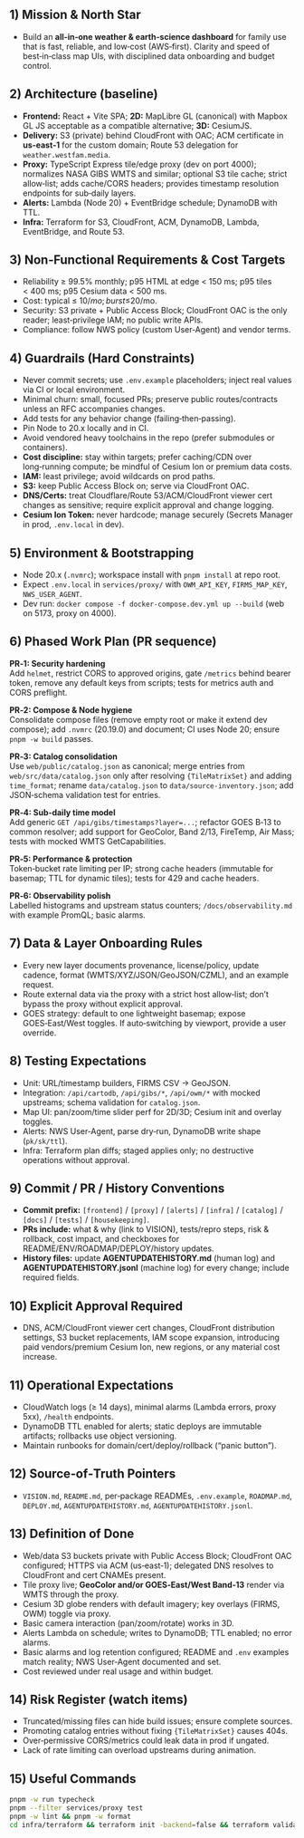## 1) Mission & North Star
- Build an **all‑in‑one weather & earth‑science dashboard** for family use that is fast, reliable, and low‑cost (AWS‑first). Clarity and speed of best‑in‑class map UIs, with disciplined data onboarding and budget control.

## 2) Architecture (baseline)
- **Frontend:** React + Vite SPA; **2D:** MapLibre GL (canonical) with Mapbox GL JS acceptable as a compatible alternative; **3D:** CesiumJS.
- **Delivery:** S3 (private) behind CloudFront with OAC; ACM certificate in **us‑east‑1** for the custom domain; Route 53 delegation for `weather.westfam.media`.
- **Proxy:** TypeScript Express tile/edge proxy (dev on port 4000); normalizes NASA GIBS WMTS and similar; optional S3 tile cache; strict allow‑list; adds cache/CORS headers; provides timestamp resolution endpoints for sub‑daily layers.
- **Alerts:** Lambda (Node 20) + EventBridge schedule; DynamoDB with TTL.
- **Infra:** Terraform for S3, CloudFront, ACM, DynamoDB, Lambda, EventBridge, and Route 53.

## 3) Non‑Functional Requirements & Cost Targets
- Reliability ≥ 99.5% monthly; p95 HTML at edge < 150 ms; p95 tiles < 400 ms; p95 Cesium data < 500 ms.
- Cost: typical ≤ $10/mo; burst ≤ $20/mo.
- Security: S3 private + Public Access Block; CloudFront OAC is the only reader; least‑privilege IAM; no public write APIs.
- Compliance: follow NWS policy (custom User‑Agent) and vendor terms.

## 4) Guardrails (Hard Constraints)
- Never commit secrets; use `.env.example` placeholders; inject real values via CI or local environment.
- Minimal churn: small, focused PRs; preserve public routes/contracts unless an RFC accompanies changes.
- Add tests for any behavior change (failing‑then‑passing).
- Pin Node to 20.x locally and in CI.
- Avoid vendored heavy toolchains in the repo (prefer submodules or containers).
- **Cost discipline:** stay within targets; prefer caching/CDN over long‑running compute; be mindful of Cesium Ion or premium data costs.
- **IAM:** least privilege; avoid wildcards on prod paths.
- **S3:** keep Public Access Block on; serve via CloudFront OAC.
- **DNS/Certs:** treat Cloudflare/Route 53/ACM/CloudFront viewer cert changes as sensitive; require explicit approval and change logging.
- **Cesium Ion Token:** never hardcode; manage securely (Secrets Manager in prod, `.env.local` in dev).

## 5) Environment & Bootstrapping
- Node 20.x (`.nvmrc`); workspace install with `pnpm install` at repo root.
- Expect `.env.local` in `services/proxy/` with `OWM_API_KEY`, `FIRMS_MAP_KEY`, `NWS_USER_AGENT`.
- Dev run: `docker compose -f docker-compose.dev.yml up --build` (web on 5173, proxy on 4000).

## 6) Phased Work Plan (PR sequence)
**PR‑1: Security hardening**  
Add `helmet`, restrict CORS to approved origins, gate `/metrics` behind bearer token, remove any default keys from scripts; tests for metrics auth and CORS preflight.

**PR‑2: Compose & Node hygiene**  
Consolidate compose files (remove empty root or make it extend dev compose); add `.nvmrc` (20.19.0) and document; CI uses Node 20; ensure `pnpm -w build` passes.

**PR‑3: Catalog consolidation**  
Use `web/public/catalog.json` as canonical; merge entries from `web/src/data/catalog.json` only after resolving `{TileMatrixSet}` and adding `time_format`; rename `data/catalog.json` to `data/source-inventory.json`; add JSON‑schema validation test for entries.

**PR‑4: Sub‑daily time model**  
Add generic `GET /api/gibs/timestamps?layer=...`; refactor GOES B‑13 to common resolver; add support for GeoColor, Band 2/13, FireTemp, Air Mass; tests with mocked WMTS GetCapabilities.

**PR‑5: Performance & protection**  
Token‑bucket rate limiting per IP; strong cache headers (immutable for basemap; TTL for dynamic tiles); tests for 429 and cache headers.

**PR‑6: Observability polish**  
Labelled histograms and upstream status counters; `/docs/observability.md` with example PromQL; basic alarms.

## 7) Data & Layer Onboarding Rules
- Every new layer documents provenance, license/policy, update cadence, format (WMTS/XYZ/JSON/GeoJSON/CZML), and an example request.
- Route external data via the proxy with a strict host allow‑list; don’t bypass the proxy without explicit approval.
- GOES strategy: default to one lightweight basemap; expose GOES‑East/West toggles. If auto‑switching by viewport, provide a user override.

## 8) Testing Expectations
- Unit: URL/timestamp builders, FIRMS CSV → GeoJSON.
- Integration: `/api/cartodb`, `/api/gibs/*`, `/api/owm/*` with mocked upstreams; schema validation for `catalog.json`.
- Map UI: pan/zoom/time slider perf for 2D/3D; Cesium init and overlay toggles.
- Alerts: NWS User‑Agent, parse dry‑run, DynamoDB write shape (`pk/sk/ttl`).
- Infra: Terraform plan diffs; staged applies only; no destructive operations without approval.

## 9) Commit / PR / History Conventions
- **Commit prefix:** `[frontend]` / `[proxy]` / `[alerts]` / `[infra]` / `[catalog]` / `[docs]` / `[tests]` / `[housekeeping]`.
- **PRs include:** what & why (link to VISION), tests/repro steps, risk & rollback, cost impact, and checkboxes for README/ENV/ROADMAP/DEPLOY/history updates.
- **History files:** update **AGENTUPDATEHISTORY.md** (human log) and **AGENTUPDATEHISTORY.jsonl** (machine log) for every change; include required fields.

## 10) Explicit Approval Required
- DNS, ACM/CloudFront viewer cert changes, CloudFront distribution settings, S3 bucket replacements, IAM scope expansion, introducing paid vendors/premium Cesium Ion, new regions, or any material cost increase.

## 11) Operational Expectations
- CloudWatch logs (≥ 14 days), minimal alarms (Lambda errors, proxy 5xx), `/health` endpoints.
- DynamoDB TTL enabled for alerts; static deploys are immutable artifacts; rollbacks use object versioning.
- Maintain runbooks for domain/cert/deploy/rollback (“panic button”).

## 12) Source‑of‑Truth Pointers
- `VISION.md`, `README.md`, per‑package READMEs, `.env.example`, `ROADMAP.md`, `DEPLOY.md`, `AGENTUPDATEHISTORY.md`, `AGENTUPDATEHISTORY.jsonl`.

## 13) Definition of Done
- Web/data S3 buckets private with Public Access Block; CloudFront OAC configured; HTTPS via ACM (us‑east‑1); delegated DNS resolves to CloudFront and cert CNAMEs present.
- Tile proxy live; **GeoColor and/or GOES‑East/West Band‑13** render via WMTS through the proxy.
- Cesium 3D globe renders with default imagery; key overlays (FIRMS, OWM) toggle via proxy.
- Basic camera interaction (pan/zoom/rotate) works in 3D.
- Alerts Lambda on schedule; writes to DynamoDB; TTL enabled; no error alarms.
- Basic alarms and log retention configured; README and `.env` examples match reality; NWS User‑Agent documented and set.
- Cost reviewed under real usage and within budget.

## 14) Risk Register (watch items)
- Truncated/missing files can hide build issues; ensure complete sources.
- Promoting catalog entries without fixing `{TileMatrixSet}` causes 404s.
- Over‑permissive CORS/metrics could leak data in prod if ungated.
- Lack of rate limiting can overload upstreams during animation.

## 15) Useful Commands
```bash
pnpm -w run typecheck
pnpm --filter services/proxy test
pnpm -w lint && pnpm -w format
cd infra/terraform && terraform init -backend=false && terraform validate
```
